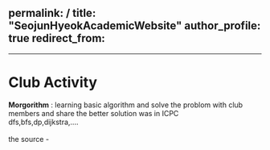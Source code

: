 permalink: /
title: "SeojunHyeokAcademicWebsite"
author_profile: true
redirect_from: 
  -
---




Club Activity
======
**Morgorithm** : learning basic algorithm and solve the problom with club members and share the better solution was in ICPC
<br> dfs,bfs,dp,dijkstra,....
<br>
<br>
the source - 


